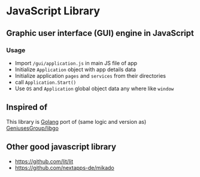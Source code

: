 # JavaScript Library

## Graphic user interface (GUI) engine in JavaScript
### Usage
- Import `/gui/application.js` in main JS file of app
- Initialize `Application` object with app details data
- Initialize application `pages` and `services` from their directories
- call `Application.Start()`
- Use `OS` and `Application` global object data any where like `window`

## Inspired of
This library is [Golang]() port of (same logic and version as) [GeniusesGroup/libgo](https://github.com/GeniusesGroup/libgo/)

## Other good javascript library
- https://github.com/lit/lit
- https://github.com/nextapps-de/mikado
